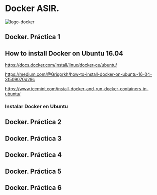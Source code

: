 # Docker ASIR.

![logo-docker](https://github.com/user-attachments/assets/177de5dc-cb25-4559-8940-f6864528b721)

## Docker. Práctica 1

## How to install Docker on Ubuntu 16.04
https://docs.docker.com/install/linux/docker-ce/ubuntu/

https://medium.com/@Grigorkh/how-to-install-docker-on-ubuntu-16-04-3f509070d29c

https://www.tecmint.com/install-docker-and-run-docker-containers-in-ubuntu/


### Instalar Docker en Ubuntu

## Docker. Práctica 2

## Docker. Práctica 3

## Docker. Práctica 4

## Docker. Práctica 5

## Docker. Práctica 6




